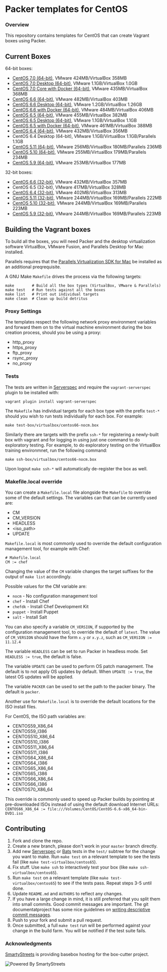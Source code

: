 # Packer templates for CentOS

### Overview

This repository contains templates for CentOS that can create Vagrant boxes
using Packer.

## Current Boxes

64-bit boxes:

* [CentOS 7.0 (64-bit)](https://atlas.hashicorp.com/boxcutter/boxes/centos70), VMware 424MB/VirtualBox 358MB
* [CentOS 7.0 Desktop (64-bit)](https://atlas.hashicorp.com/boxcutter/boxes/centos70-desktop), VMware 1.1GB/VirtualBox 1.0GB
* [CentOS 7.0 Core with Docker (64-bit)](https://atlas.hashicorp.com/boxcutter/boxes/centos70-docker), VMware 435MB/VirtualBox 368MB
* [CentOS 6.6 (64-bit)](https://atlas.hashicorp.com/boxcutter/boxes/centos66), VMware 482MB/VirtualBox 403MB
* [CentOS 6.6 Desktop (64-bit)](https://atlas.hashicorp.com/boxcutter/boxes/centos66-desktop), VMware 1.2GB/VirtualBox 1.26GB
* [CentOS 6.6 with Docker (64-bit)](https://atlas.hashicorp.com/boxcutter/boxes/centos66-docker/), VMware 484MB/VirtualBox 406MB
* [CentOS 6.5 (64-bit)](https://atlas.hashicorp.com/boxcutter/boxes/centos65/), VMware 455MB/VirtualBox 382MB
* [CentOS 6.5 Desktop (64-bit)](https://atlas.hashicorp.com/boxcutter/boxes/centos65-desktop), VMware 1.1GB/VirtualBox 1.1GB
* [CentOS 6.5 with Docker (64-bit)](https://atlas.hashicorp.com/boxcutter/boxes/centos65-docker/), VMware 461MB/VirtualBox 388MB
* [CentOS 6.4 (64-bit)](https://atlas.hashicorp.com/boxcutter/boxes/centos64), VMware 432MB/VirtualBox 356MB
* CentOS 6.4 Desktop (64-bit), VMware 1.1GB/VirtualBox 1.1GB/Parallels 1.1GB
* [CentOS 5.11 (64-bit)](https://atlas.hashicorp.com/boxcutter/boxes/centos511), VMware 256MB/VirtualBox 180MB/Parallels 236MB
* [CentOS 5.10 (64-bit)](https://atlas.hashicorp.com/boxcutter/boxes/centos510), VMware 255MB/VirtualBox 179MB/Parallels 234MB
* [CentOS 5.9 (64-bit)](https://atlas.hashicorp.com/boxcutter/boxes/centos59), VMware 253MB/VirtualBox 177MB

32-bit boxes:

* [CentOS 6.6 (32-bit)](https://atlas.hashicorp.com/boxcutter/boxes/centos66-i386), VMware 432MB/VirtualBox 357MB
* CentOS 6.5 (32-bit), VMware 417MB/VirtualBox 328MB
* [CentOS 6.4 (32-bit)](https://atlas.hashicorp.com/boxcutter/boxes/centos64-i386), VMware 402MB/VirtualBox 313MB
* [CentOS 5.11 (32-bit)](https://atlas.hashicorp.com/boxcutter/boxes/centos511-i386), VMware 244MB/VirtualBox 169MB/Parallels 222MB
* [CentOS 5.10 (32-bit)](https://atlas.hashicorp.com/boxcutter/boxes/centos510-i386), VMware 244MB/VirtualBox 169MB/Parallels 223MB
* [CentOS 5.9 (32-bit)](https://atlas.hashicorp.com/boxcutter/boxes/centos59-i386), VMware 244MB/VirtualBox 169MB/Parallels 223MB

## Building the Vagrant boxes

To build all the boxes, you will need Packer and the desktop virtualization
software VirtualBox, VMware Fusion, and Parallels Desktop for Mac installed.

Parallels requires that the
[Parallels Virtualization SDK for Mac](http://www.parallels.com/downloads/desktop)
be installed as an additional preqrequisite.

A GNU Make `Makefile` drives the process via the following targets:

    make        # Build all the box types (VirtualBox, VMware & Parallels)
    make test   # Run tests against all the boxes
    make list   # Print out individual targets
    make clean  # Clean up build detritus

### Proxy Settings

The templates respect the following network proxy environment variables
and forward them on to the virtual machine environment during the box creation
process, should you be using a proxy:

* http_proxy
* https_proxy
* ftp_proxy
* rsync_proxy
* no_proxy

### Tests

The tests are written in [Serverspec](http://serverspec.org) and require the
`vagrant-serverspec` plugin to be installed with:

    vagrant plugin install vagrant-serverspec

The `Makefile` has individual targets for each box type with the prefix
`test-*` should you wish to run tests individually for each box.  For example:

    make test-box/virtualbox/centos66-nocm.box

Similarly there are targets with the prefix `ssh-*` for registering a
newly-built box with vagrant and for logging in using just one command to
do exploratory testing.  For example, to do exploratory testing
on the VirtualBox training environmnet, run the following command:

    make ssh-box/virtualbox/centos66-nocm.box

Upon logout `make ssh-*` will automatically de-register the box as well.

### Makefile.local override

You can create a `Makefile.local` file alongside the `Makefile` to override
some of the default settings.  The variables can that can be currently
used are:

* CM
* CM_VERSION
* HEADLESS
* \<iso_path\>
* UPDATE

`Makefile.local` is most commonly used to override the default configuration
management tool, for example with Chef:

    # Makefile.local
    CM := chef

Changing the value of the `CM` variable changes the target suffixes for
the output of `make list` accordingly.

Possible values for the CM variable are:

* `nocm` - No configuration management tool
* `chef` - Install Chef
* `chefdk` - Install Chef Development Kit
* `puppet` - Install Puppet
* `salt`  - Install Salt

You can also specify a variable `CM_VERSION`, if supported by the
configuration management tool, to override the default of `latest`.
The value of `CM_VERSION` should have the form `x.y` or `x.y.z`,
such as `CM_VERSION := 11.12.4`

The variable `HEADLESS` can be set to run Packer in headless mode.
Set `HEADLESS := true`, the default is false.

The variable `UPDATE` can be used to perform OS patch management.  The
default is to not apply OS updates by default.  When `UPDATE := true`,
the latest OS updates will be applied.

The variable `PACKER` can be used to set the path to the packer binary.
The default is `packer`.

Another use for `Makefile.local` is to override the default locations
for the ISO install files.

For CentOS, the ISO path variables are:

* CENTOS59_X86_64
* CENTOS59_I386
* CENTOS510_X86_64
* CENTOS510_I386
* CENTOS511_X86_64
* CENTOS511_I386
* CENTOS64_X86_64
* CENTOS64_I386
* CENTOS65_X86_64
* CENTOS65_I386
* CENTOS66_X86_64
* CENTOS66_I386
* CENTOS70_X86_64

This override is commonly used to speed up Packer builds by
pointing at pre-downloaded ISOs instead of using the default
download Internet URLs:
`CENTOS66_X86_64 := file:///Volumes/CentOS/CentOS-6.6-x86_64-bin-DVD1.iso`

## Contributing


1. Fork and clone the repo.
2. Create a new branch, please don't work in your `master` branch directly.
3. Add new [Serverspec](http://serverspec.org/) or [Bats](https://blog.engineyard.com/2014/bats-test-command-line-tools) tests in the `test/` subtree for the change you want to make.  Run `make test` on a relevant template to see the tests fail (like `make test-virtualbox/centos65`).
4. Fix stuff.  Use `make ssh` to interactively test your box (like `make ssh-virtualbox/centos65`).
5. Run `make test` on a relevant template (like `make test-virtualbox/centos65`) to see if the tests pass.  Repeat steps 3-5 until done.
6. Update `README.md` and `AUTHORS` to reflect any changes.
7. If you have a large change in mind, it is still preferred that you split them into small commits.  Good commit messages are important.  The git documentatproject has some nice guidelines on [writing descriptive commit messages](http://git-scm.com/book/ch5-2.html#Commit-Guidelines).
8. Push to your fork and submit a pull request.
9. Once submitted, a full `make test` run will be performed against your change in the build farm.  You will be notified if the test suite fails.

### Acknowledgments

[SmartyStreets](http://www.smartystreets.com) is providing basebox hosting for the box-cutter project.

![Powered By SmartyStreets](https://smartystreets.com/resources/images/smartystreets-flat.png)

